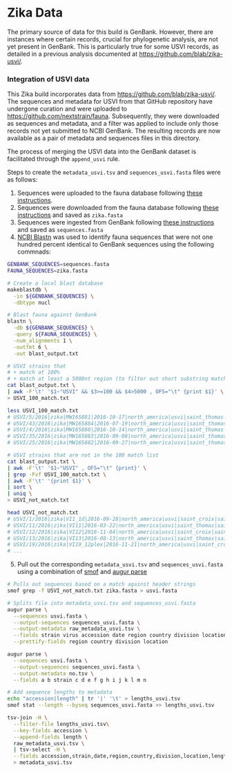 # Zika Data

The primary source of data for this build is GenBank. However, there are instances where certain records, crucial for phylogenetic analysis, are not yet present in GenBank. This is particularly true for some USVI records, as detailed in a previous analysis documented at https://github.com/blab/zika-usvi/.

### Integration of USVI data

This Zika build incorporates data from https://github.com/blab/zika-usvi/. The sequences and metadata for USVI from that GitHub repository have undergone curation and were uploaded to https://github.com/nextstrain/fauna. Subsequently, they were downloaded as sequences and metadata, and a filter was applied to include only those records not yet submitted to NCBI GenBank. The resulting records are now available as a pair of metadata and sequences files in this directory.

The process of merging the USVI data into the GenBank dataset is facilitated through the `append_usvi` rule.

Steps to create the `metadata_usvi.tsv` and `sequences_usvi.fasta` files were as follows:

1. Sequences were uploaded to the fauna database following [these instructions](https://github.com/nextstrain/fauna/blob/f9e7955cb4381d5e881c337e005778ed43b7c56c/builds/ZIKA.md#fred-hutch-sequences).
2. Sequences were downloaded from the fauna database following [these instructions](https://github.com/nextstrain/fauna/blob/5d5a1f3faf06805a5f31e91df2c76b06e6f3bf6a/builds/ZIKA.md#download-from-fauna-parse-compress-and-push-to-s3) and saved as `zika.fasta`
3. Sequences were ingested from GenBank following [these instructions](../README.md) and saved as `sequences.fasta`
4. [NCBI Blastn](https://www.ncbi.nlm.nih.gov/books/NBK279690/) was used to identify fauna sequences that were not one hundred percent identical to GenBank sequences using the following commnads:


```bash
GENBANK_SEQUENCES=sequences.fasta
FAUNA_SEQUENCES=zika.fasta

# Create a local blast database
makeblastdb \
  -in ${GENBANK_SEQUENCES} \  
  -dbtype nucl

# Blast fauna against GenBank
blastn \
  -db ${GENBANK_SEQUENCES} \
  -query ${FAUNA_SEQUENCES} \
  -num_alignments 1 \
  -outfmt 6 \
  -out blast_output.txt

# USVI strains that
# + match at 100%
# + match at least a 5000nt region (to filter out short substring matches)
cat blast_output.txt \
| awk -F'\t' '$1~"USVI" && $3>=100 && $4>5000 , OFS="\t" {print $1}' \
> USVI_100_match.txt

less USVI_100_match.txt
# USVI/5/2016|zika|MW165881|2016-10-17|north_america|usvi|saint_thomas|saint_thomas|genbank|genome|Santiago
# USVI/43/2016|zika|MW165884|2016-07-19|north_america|usvi|saint_thomas|saint_thomas|genbank|genome|Santiago
# USVI/4/2016|zika|MW165880|2016-10-14|north_america|usvi|saint_thomas|saint_thomas|genbank|genome|Santiago
# USVI/35/2016|zika|MW165883|2016-09-08|north_america|usvi|saint_thomas|saint_thomas|genbank|genome|Santiago
# USVI/25/2016|zika|MW165882|2016-09-27|north_america|usvi|saint_thomas|saint_thomas|genbank|genome|Santiago

# USVI strains that are not in the 100 match list
cat blast_output.txt \
| awk -F'\t' '$1~"USVI" , OFS="\t" {print}' \
| grep -Fvf USVI_100_match.txt \
| awk -F'\t' '{print $1}' \
| sort \
| uniq \
> USVI_not_match.txt

head USVI_not_match.txt
# USVI/1/2016|zika|VI1_1d|2016-09-28|north_america|usvi|saint_croix|saint_croix|fh|genome|Black
# USVI/11/2016|zika|VI11|2016-03-22|north_america|usvi|saint_thomas|saint_thomas|fh|genome|Black
# USVI/12/2016|zika|VI12|2016-11-04|north_america|usvi|saint_croix|saint_croix|fh|genome|Black
# USVI/13/2016|zika|VI13|2016-08-13|north_america|usvi|saint_thomas|saint_thomas|fh|genome|Black
# USVI/19/2016|zika|VI19_12plex|2016-11-21|north_america|usvi|saint_croix|saint_croix|fh|genome|Black
# ...
```

5. Pull out the corresponding `metadata_usvi.tsv` and `sequences_usvi.fasta` using a combination of [smof](https://github.com/incertae-sedis/smof) and [augur parse](https://docs.nextstrain.org/projects/augur/en/stable/usage/cli/parse.html)

```bash
# Pulls out sequences based on a match against header strings
smof grep -f USVI_not_match.txt zika.fasta > usvi.fasta

# Splits file into metadata_usvi.tsv and sequences_usvi.fasta
augur parse \
  --sequences usvi.fasta \
  --output-sequences sequences_usvi.fasta \
  --output-metadata raw_metadata_usvi.tsv \
  --fields strain virus accession date region country division location institution segment authors url title journal paper_url \
  --prettify-fields region country division location

augur parse \
  --sequences usvi.fasta \
  --output-sequences sequences_usvi.fasta \
  --output-metadata no.tsv \
  --fields a b strain c d e f g h i j k l m n

# Add sequence lengths to metadata
echo "accession|length" | tr '|' '\t' > lengths_usvi.tsv
smof stat --length --byseq sequences_usvi.fasta >> lengths_usvi.tsv

tsv-join -H \
  --filter-file lengths_usvi.tsv\
  --key-fields accession \
  --append-fields length \
  raw_metadata_usvi.tsv \
  | tsv-select -H \
  --fields accession,strain,date,region,country,division,location,length,authors,institution,url \
  > metadata_usvi.tsv
```

